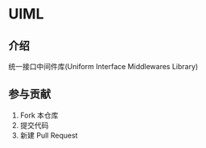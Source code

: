 # UIML

## 介绍
统一接口中间件库(Uniform Interface Middlewares Library)

## 参与贡献

1.  Fork 本仓库
2.  提交代码
3.  新建 Pull Request

